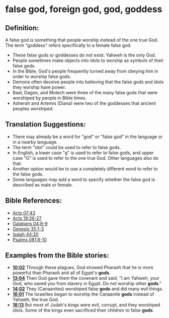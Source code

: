 # false god, foreign god, god, goddess #

## Definition: ##

A false god is something that people worship instead of the one true God. The term "goddess" refers specifically to a female false god.

* These false gods or goddesses do not exist. Yahweh is the only God.
* People sometimes make objects into idols to worship as symbols of their false gods.
* In the Bible, God's people frequently turned away from obeying him in order to worship false gods.
* Demons often deceive people into believing that the false gods and idols they worship have power.
* Baal, Dagon, and Molech were three of the many false gods that were worshiped by people in Bible times.
* Asherah and Artemis (Diana) were two of the goddesses that ancient peoples worshiped.

## Translation Suggestions: ##

* There may already be a word for "god" or "false god" in the language or in a nearby language.
* The term "idol" could be used to refer to false gods.
* In English, a lower case "g" is used to refer to false gods, and upper case "G" is used to refer to the one true God. Other languages also do that.
* Another option would be to use a completely different word to refer to the false gods.
* Some languages may add a word to specify whether the false god is described as male or female.



## Bible References: ##

* [Acts 07:43](en/tn/act/help/07/43)
* [Acts 19:26-27](en/tn/act/help/19/26)
* [Galatians 04:8-9](en/tn/gal/help/04/08)
* [Genesis 35:1-3](en/tn/gen/help/35/01)
* [Isaiah 44:20](en/tn/isa/help/44/20)
* [Psalms 081:8-10](en/tn/psa/help/81/08)

## Examples from the Bible stories: ##

* __[10:02](en/tn/obs/help/10/02)__ Through these plagues, God showed Pharaoh that he is more powerful than Pharaoh and all of Egypt's __gods__.
* __[13:04](en/tn/obs/help/13/04)__ Then God gave them the covenant and said, "I am Yahweh, your God, who saved you from slavery in Egypt. Do not worship other __gods__."
* __[14:02](en/tn/obs/help/14/02)__ They (Canaanites) worshiped false __gods__  and did many evil things.
* __[16:01](en/tn/obs/help/16/01)__ The Israelites began to worship the Canaanite __gods__  instead of Yahweh, the true God.
* __[18:13](en/tn/obs/help/18/13)__ But most of Judah's kings were evil, corrupt, and they worshiped idols. Some of the kings even sacrificed their children to false __gods__.